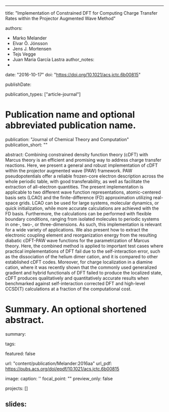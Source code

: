
---
title: "Implementation of Constrained DFT for Computing Charge Transfer Rates within the Projector Augmented Wave Method"

authors:
- Marko Melander  
- Elvar Ö. Jónsson 
- Jens J. Mortensen 
- Tejs Vegge 
- Juan Maria Garcı́a Lastra 
author_notes:
- 
date: "2016-10-17"
doi: "https://doi.org/10.1021/acs.jctc.6b00815"


publishDate: 

publication_types: ["article-journal"]



# Publication name and optional abbreviated publication name.
publication: "Journal of Chemical Theory and Computation"
publication_short: ""

abstract: Combining constrained density function theory (cDFT) with Marcus theory is an efficient and promising way to address charge transfer reactions. Here, we present a general and robust implementation of cDFT within the projector augmented wave (PAW) framework. PAW pseudopotentials offer a reliable frozen-core electron description across the whole periodic table, with good transferability, as well as facilitate the extraction of all-electron quantities. The present implementation is applicable to two different wave function representations, atomic-centered basis sets (LCAO) and the finite-difference (FD) approximation utilizing real-space grids. LCAO can be used for large systems, molecular dynamics, or quick initialization, while more accurate calculations are achieved with the FD basis. Furthermore, the calculations can be performed with flexible boundary conditions, ranging from isolated molecules to periodic systems in one-, two-, or three-dimensions. As such, this implementation is relevant for a wide variety of applications. We also present how to extract the electronic coupling element and reorganization energy from the resulting diabatic cDFT-PAW wave functions for the parametrization of Marcus theory. Here, the combined method is applied to important test cases where practical implementations of DFT fail due to the self-interaction error, such as the dissociation of the helium dimer cation, and it is compared to other established cDFT codes. Moreover, for charge localization in a diamine cation, where it was recently shown that the commonly used generalized gradient and hybrid functionals of DFT failed to produce the localized state, cDFT produces qualitatively and quantitatively accurate results when benchmarked against self-interaction corrected DFT and high-level CCSD(T) calculations at a fraction of the computational cost.

# Summary. An optional shortened abstract.
summary: 

tags:

featured: false

url: "content/publication/Melander:2016aa"
url_pdf: https://pubs.acs.org/doi/epdf/10.1021/acs.jctc.6b00815

image:
  caption: '[](./featured.jpg)'
  focal_point: ""
  preview_only: false

projects: []

slides: 
---

